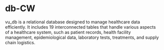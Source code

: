 # db-CW
vu_db is a relational database designed to manage healthcare data efficiently. It includes 19 interconnected tables that handle various aspects of a healthcare system, such as patient records, health facility management, epidemiological data, laboratory tests, treatments, and supply chain logistics.

